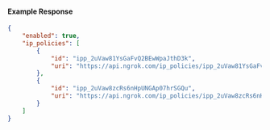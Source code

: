 <!-- Code generated for API Clients. DO NOT EDIT. -->

#### Example Response

```json
{
	"enabled": true,
	"ip_policies": [
		{
			"id": "ipp_2uVaw81YsGaFvQ2BEwWpaJthD3k",
			"uri": "https://api.ngrok.com/ip_policies/ipp_2uVaw81YsGaFvQ2BEwWpaJthD3k"
		},
		{
			"id": "ipp_2uVaw8zcRs6nHpUNGAp07hrSGQu",
			"uri": "https://api.ngrok.com/ip_policies/ipp_2uVaw8zcRs6nHpUNGAp07hrSGQu"
		}
	]
}
```
